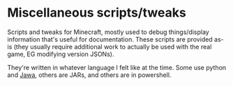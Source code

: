 # Miscellaneous scripts/tweaks

Scripts and tweaks for Minecraft, mostly used to debug things/display information that's useful for documentation.  These scripts are provided as-is (they usually require additional work to actually be used with the real game, EG modifying version JSONs).

They're written in whatever language I felt like at the time.  Some use python and [Jawa](http://jawa.tkte.ch), others are JARs, and others are in powershell.